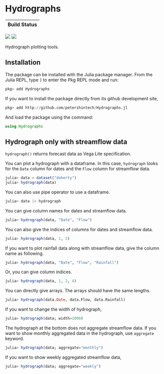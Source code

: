 # Hydrographs

| **Build Status**                                                                                |
|:----------------------------------------------------------------------------------------------- |
 [![][travis-img]][travis-url] [![][codecov-img]][codecov-url]

Hydrograph plotting tools.

## Installation

The package can be installed with the Julia package manager. From the Julia REPL, type `]` to enter the Pkg REPL mode and run:

````julia
pkg> add Hydrographs
````

If you want to install the package directly from its github development site,

````julia
pkg> add http://github.com/petershintech/Hydrographs.jl
````

And load the package using the command:

````julia
using Hydrographs
````

## Hydrograph only with streamflow data

`hydrograph()` returns forecast data as Vega Lite specification.


You can plot a hydrograph with a dataframe.
In this case, `hydrograph` looks for the `Date` column for dates and the `Flow` column for streamflow data.

````julia
julia> data = dataset("doherty")
julia> hydrograph(data)
````

You can also use pipe operator to use a dataframe.

````julia
julia> data |> hydrograph

````

You can give column names for dates and streamflow data.

````julia
julia> hydrograph(data, "Date", "Flow")
````

You can also give the indices of columns for dates and streamflow data.

````julia
julia> hydrograph(data, 1, 2)
````

If you want to plot rainfall data along with streamflow data, give the column name as following.

````julia
julia> hydrograph(data, "Date", "Flow", "Rainfall")
````

Or, you can give column indices.

````julia
julia> hydrograph(data, 1, 2, 4)
````

You can directly give arrays. The arrays should have the same lengths.
````julia
julia> hydrograph(data.Date, data.Flow, data.Rainfall)
````

If you want to change the width of hydrograph,

````julia
julia> hydrograph(data; width=1000)
````

The hydrograph at the bottom does not aggregate streamflow data.
If you want to show monthly aggregated data in the hydrograph, use `aggregate` keyword.

````julia
julia> hydrograph(data; aggregate="monthly")
````

If you want to show weekly aggregated streamflow data,

````julia
julia> hydrograph(data; aggregate="weekly")
````

[travis-img]: https://travis-ci.org/petershintech/Hydrographs.jl.svg?branch=master
[travis-url]: https://travis-ci.org/petershintech/Hydrographs.jl

[codecov-img]: https://codecov.io/gh/petershintech/Hydrographs.jl/branch/master/graph/badge.svg
[codecov-url]: https://codecov.io/gh/petershintech/Hydrographs.jl
